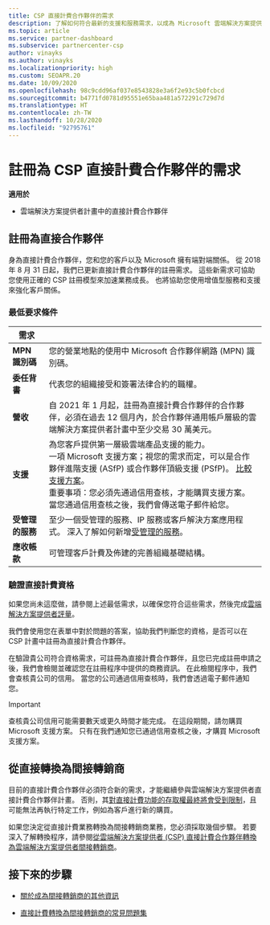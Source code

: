 ```yaml
---
title: CSP 直接計費合作夥伴的需求
description: 了解如何符合最新的支援和服務需求，以成為 Microsoft 雲端解決方案提供者 (CSP) 計畫中的直接計費合作夥伴。
ms.topic: article
ms.service: partner-dashboard
ms.subservice: partnercenter-csp
author: vinayks
ms.author: vinayks
ms.localizationpriority: high
ms.custom: SEOAPR.20
ms.date: 10/09/2020
ms.openlocfilehash: 98c9cdd96af037e8543828e3a6f2e93c5b0fcbcd
ms.sourcegitcommit: b4771fd0781d95551e65baa481a572291c729d7d
ms.translationtype: HT
ms.contentlocale: zh-TW
ms.lasthandoff: 10/28/2020
ms.locfileid: "92795761"
---
```

# <a name="requirements-to-enroll-as-a-csp-direct-bill-partner"></a>註冊為 CSP 直接計費合作夥伴的需求

**適用於**

- 雲端解決方案提供者計畫中的直接計費合作夥伴

## <a name="enroll-as-a-direct-partner"></a>註冊為直接合作夥伴

身為直接計費合作夥伴，您和您的客戶以及 Microsoft 擁有端對端關係。 從 2018 年 8 月 31 日起，我們已更新直接計費合作夥伴的註冊需求。 這些新需求可協助您使用正確的 CSP 註冊模型來加速業務成長。 也將協助您使用增值型服務和支援來強化客戶關係。

### <a name="minimum-requirements"></a>最低要求條件

|**需求**|                             |
|--------------------------------|--------------------------------------------------------------|
|**MPN 識別碼**   |您的營業地點的使用中 Microsoft 合作夥伴網路 (MPN) 識別碼。    |
|**委任背書**   |代表您的組織接受和簽署法律合約的職權。|
|**營收**|自 2021 年 1 月起，註冊為直接計費合作夥伴的合作夥伴，必須在過去 12 個月內，於合作夥伴通用帳戶層級的雲端解決方案提供者計畫中至少交易 30 萬美元。| 
|**支援**   |為您客戶提供第一層級雲端產品支援的能力。 <br/>一項 Microsoft 支援方案；視您的需求而定，可以是合作夥伴進階支援 (ASfP) 或合作夥伴頂級支援 (PSfP)。 [比較支援方案](https://partner.microsoft.com/support/partnersupport)。<br/> 重要事項：您必須先通過信用查核，才能購買支援方案。 當您通過信用查核之後，我們會傳送電子郵件給您。 |
|**受管理的服務**   |至少一個受管理的服務、IP 服務或客戶解決方案應用程式。 深入了解如何新增[受管理的服務](https://partner.microsoft.com/business-opportunities/managed-services-provider)。|
|**應收帳款** |可管理客戶計費及佈建的完善組織基礎結構。|

### <a name="verify-direct-bill-eligibility"></a>驗證直接計費資格

如果您尚未這麼做，請參閱上述最低需求，以確保您符合這些需求，然後完成[雲端解決方案提供者評量](https://partner.microsoft.com/cloud-solution-provider/assessment)。

我們會使用您在表單中對於問題的答案，協助我們判斷您的資格，是否可以在 CSP 計畫中註冊為直接計費合作夥伴。

在驗證貴公司符合資格需求，可註冊為直接計費合作夥伴，且您已完成註冊申請之後，我們會檢閱並確認您在註冊程序中提供的商務資訊。 在此檢閱程序中，我們會查核貴公司的信用。 當您的公司通過信用查核時，我們會透過電子郵件通知您。

>[!IMPORTANT]
>查核貴公司信用可能需要數天或更久時間才能完成。 在這段期間，請勿購買 Microsoft 支援方案。 只有在我們通知您已通過信用查核之後，才購買 Microsoft 支援方案。

## <a name="transition-from-direct-to-indirect-reseller"></a>從直接轉換為間接轉銷商

目前的直接計費合作夥伴必須符合新的需求，才能繼續參與雲端解決方案提供者直接計費合作夥伴計畫。 否則，其[對直接計費功能的存取權最終將會受到限制](restricted-direct-bill-capabilities.md)，且可能無法再執行特定工作，例如為客戶進行新的購買。

如果您決定從直接計費業務轉換為間接轉銷商業務，您必須採取幾個步驟。 若要深入了解轉換程序，請參閱[從雲端解決方案提供者 (CSP) 直接計費合作夥伴轉換為雲端解決方案提供者間接轉銷商](transition-direct-to-indirect.md)。

## <a name="next-steps"></a>接下來的步驟

- [關於成為間接轉銷商的其他資訊](https://assetsprod.microsoft.com/csp-directbill-to-indirect-transition.pdf)

- [直接計費轉換為間接轉銷商的常見問題集](https://assetsprod.microsoft.com/mpn/direct-bill-partner-faq.pdf)
